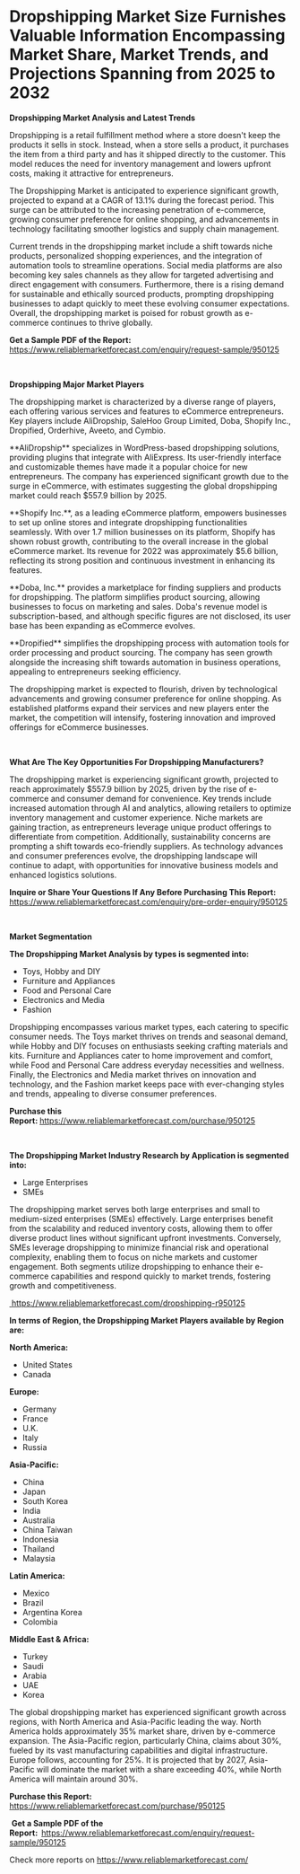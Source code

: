 <p><h1>Dropshipping Market Size Furnishes Valuable Information Encompassing Market Share, Market Trends, and Projections Spanning from 2025 to 2032</h1></p><p><strong>Dropshipping Market Analysis and Latest Trends</strong></p>
<p><p>Dropshipping is a retail fulfillment method where a store doesn't keep the products it sells in stock. Instead, when a store sells a product, it purchases the item from a third party and has it shipped directly to the customer. This model reduces the need for inventory management and lowers upfront costs, making it attractive for entrepreneurs.</p><p>The Dropshipping Market is anticipated to experience significant growth, projected to expand at a CAGR of 13.1% during the forecast period. This surge can be attributed to the increasing penetration of e-commerce, growing consumer preference for online shopping, and advancements in technology facilitating smoother logistics and supply chain management. </p><p>Current trends in the dropshipping market include a shift towards niche products, personalized shopping experiences, and the integration of automation tools to streamline operations. Social media platforms are also becoming key sales channels as they allow for targeted advertising and direct engagement with consumers. Furthermore, there is a rising demand for sustainable and ethically sourced products, prompting dropshipping businesses to adapt quickly to meet these evolving consumer expectations. Overall, the dropshipping market is poised for robust growth as e-commerce continues to thrive globally.</p></p>
<p><strong>Get a Sample PDF of the Report:&nbsp;</strong> <a href="https://www.reliablemarketforecast.com/enquiry/request-sample/950125?utm_campaign=3139&utm_medium=2&utm_source=Github&utm_content=ia&utm_term=06032025&utm_id=dropshipping">https://www.reliablemarketforecast.com/enquiry/request-sample/950125</a></p>
<p>&nbsp;</p>
<p><strong>Dropshipping Major Market Players</strong></p>
<p><p>The dropshipping market is characterized by a diverse range of players, each offering various services and features to eCommerce entrepreneurs. Key players include AliDropship, SaleHoo Group Limited, Doba, Shopify Inc., Dropified, Orderhive, Aveeto, and Cymbio.</p><p>**AliDropship** specializes in WordPress-based dropshipping solutions, providing plugins that integrate with AliExpress. Its user-friendly interface and customizable themes have made it a popular choice for new entrepreneurs. The company has experienced significant growth due to the surge in eCommerce, with estimates suggesting the global dropshipping market could reach $557.9 billion by 2025.</p><p>**Shopify Inc.**, as a leading eCommerce platform, empowers businesses to set up online stores and integrate dropshipping functionalities seamlessly. With over 1.7 million businesses on its platform, Shopify has shown robust growth, contributing to the overall increase in the global eCommerce market. Its revenue for 2022 was approximately $5.6 billion, reflecting its strong position and continuous investment in enhancing its features.</p><p>**Doba, Inc.** provides a marketplace for finding suppliers and products for dropshipping. The platform simplifies product sourcing, allowing businesses to focus on marketing and sales. Doba's revenue model is subscription-based, and although specific figures are not disclosed, its user base has been expanding as eCommerce evolves.</p><p>**Dropified** simplifies the dropshipping process with automation tools for order processing and product sourcing. The company has seen growth alongside the increasing shift towards automation in business operations, appealing to entrepreneurs seeking efficiency.</p><p>The dropshipping market is expected to flourish, driven by technological advancements and growing consumer preference for online shopping. As established platforms expand their services and new players enter the market, the competition will intensify, fostering innovation and improved offerings for eCommerce businesses.</p></p>
<p>&nbsp;</p>
<p><strong>What Are The Key Opportunities For Dropshipping Manufacturers?</strong></p>
<p><p>The dropshipping market is experiencing significant growth, projected to reach approximately $557.9 billion by 2025, driven by the rise of e-commerce and consumer demand for convenience. Key trends include increased automation through AI and analytics, allowing retailers to optimize inventory management and customer experience. Niche markets are gaining traction, as entrepreneurs leverage unique product offerings to differentiate from competition. Additionally, sustainability concerns are prompting a shift towards eco-friendly suppliers. As technology advances and consumer preferences evolve, the dropshipping landscape will continue to adapt, with opportunities for innovative business models and enhanced logistics solutions.</p></p>
<p><strong>Inquire or Share Your Questions If Any Before Purchasing This Report:</strong> <a href="https://www.reliablemarketforecast.com/enquiry/pre-order-enquiry/950125?utm_campaign=3139&utm_medium=2&utm_source=Github&utm_content=ia&utm_term=06032025&utm_id=dropshipping">https://www.reliablemarketforecast.com/enquiry/pre-order-enquiry/950125</a></p>
<p>&nbsp;</p>
<p><strong>Market Segmentation</strong></p>
<p><strong>The Dropshipping Market Analysis by types is segmented into:</strong></p>
<p><ul><li>Toys, Hobby and DIY</li><li>Furniture and Appliances</li><li>Food and Personal Care</li><li>Electronics and Media</li><li>Fashion</li></ul></p>
<p><p>Dropshipping encompasses various market types, each catering to specific consumer needs. The Toys market thrives on trends and seasonal demand, while Hobby and DIY focuses on enthusiasts seeking crafting materials and kits. Furniture and Appliances cater to home improvement and comfort, while Food and Personal Care address everyday necessities and wellness. Finally, the Electronics and Media market thrives on innovation and technology, and the Fashion market keeps pace with ever-changing styles and trends, appealing to diverse consumer preferences.</p></p>
<p><strong>Purchase this Report:&nbsp;</strong><a href="https://www.reliablemarketforecast.com/purchase/950125?utm_campaign=3139&utm_medium=2&utm_source=Github&utm_content=ia&utm_term=06032025&utm_id=dropshipping">https://www.reliablemarketforecast.com/purchase/950125</a></p>
<p>&nbsp;</p>
<p><strong>The Dropshipping Market Industry Research by Application is segmented into:</strong></p>
<p><ul><li>Large Enterprises</li><li>SMEs</li></ul></p>
<p><p>The dropshipping market serves both large enterprises and small to medium-sized enterprises (SMEs) effectively. Large enterprises benefit from the scalability and reduced inventory costs, allowing them to offer diverse product lines without significant upfront investments. Conversely, SMEs leverage dropshipping to minimize financial risk and operational complexity, enabling them to focus on niche markets and customer engagement. Both segments utilize dropshipping to enhance their e-commerce capabilities and respond quickly to market trends, fostering growth and competitiveness.</p></p>
<p><a href="https://www.reliablemarketforecast.com/dropshipping-r950125?utm_campaign=3139&utm_medium=2&utm_source=Github&utm_content=ia&utm_term=06032025&utm_id=dropshipping">&nbsp;https://www.reliablemarketforecast.com/dropshipping-r950125</a></p>
<p><strong>In terms of Region, the Dropshipping Market Players available by Region are:</strong></p>
<p>
    <p> <strong> North America: </strong>
        <ul>
            <li>United States</li>
            <li>Canada</li>
        </ul>
        </p> 
    <p> <strong> Europe: </strong>
        <ul>
            <li>Germany</li>
            <li>France</li>
            <li>U.K.</li>
            <li>Italy</li>
            <li>Russia</li>
        </ul>
        </p> 
    <p> <strong> Asia-Pacific: </strong>
        <ul>
            <li>China</li>
            <li>Japan</li>
            <li>South Korea</li>
            <li>India</li>
            <li>Australia</li>
            <li>China Taiwan</li>
            <li>Indonesia</li>
            <li>Thailand</li>
            <li>Malaysia</li>
        </ul>
        </p> 
    <p> <strong> Latin America: </strong>
        <ul>
            <li>Mexico</li>
            <li>Brazil</li>
            <li>Argentina Korea</li>
            <li>Colombia</li>
        </ul>
        </p> 
    <p> <strong> Middle East & Africa: </strong>
        <ul>
            <li>Turkey</li>
            <li>Saudi</li>
            <li>Arabia</li>
            <li>UAE</li>
            <li>Korea</li>
        </ul>
    </p>
    </p>
<p><p>The global dropshipping market has experienced significant growth across regions, with North America and Asia-Pacific leading the way. North America holds approximately 35% market share, driven by e-commerce expansion. The Asia-Pacific region, particularly China, claims about 30%, fueled by its vast manufacturing capabilities and digital infrastructure. Europe follows, accounting for 25%. It is projected that by 2027, Asia-Pacific will dominate the market with a share exceeding 40%, while North America will maintain around 30%.</p></p>
<p><strong>Purchase this Report: </strong><a href="https://www.reliablemarketforecast.com/purchase/950125?utm_campaign=3139&utm_medium=2&utm_source=Github&utm_content=ia&utm_term=06032025&utm_id=dropshipping">https://www.reliablemarketforecast.com/purchase/950125</a></p>
<p>&nbsp;<strong>Get a Sample PDF of the Report:&nbsp;&nbsp;</strong><a href="https://www.reliablemarketforecast.com/enquiry/request-sample/950125?utm_campaign=3139&utm_medium=2&utm_source=Github&utm_content=ia&utm_term=06032025&utm_id=dropshipping">https://www.reliablemarketforecast.com/enquiry/request-sample/950125</a></p>
<p><strong></strong></p>
<p>Check more reports on <a href="https://www.reliablemarketforecast.com/?utm_campaign=3139&utm_medium=2&utm_source=Github&utm_content=ia&utm_term=06032025&utm_id=dropshipping">https://www.reliablemarketforecast.com/</a></p>